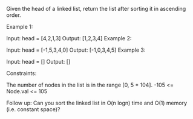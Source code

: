 Given the head of a linked list, return the list after sorting it in ascending order.

Example 1:

Input: head = [4,2,1,3]
Output: [1,2,3,4]
Example 2:

Input: head = [-1,5,3,4,0]
Output: [-1,0,3,4,5]
Example 3:

Input: head = []
Output: []

Constraints:

The number of nodes in the list is in the range [0, 5 * 104].
-105 <= Node.val <= 105

Follow up: Can you sort the linked list in O(n logn) time and O(1) memory (i.e. constant space)?
